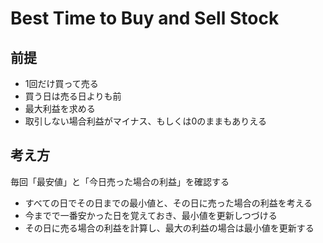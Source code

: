 # Best Time to Buy and Sell Stock

## 前提

- 1回だけ買って売る
- 買う日は売る日よりも前
- 最大利益を求める
- 取引しない場合利益がマイナス、もしくは0のままもありえる

## 考え方

毎回「最安値」と「今日売った場合の利益」を確認する

- すべての日でその日までの最小値と、その日に売った場合の利益を考える
- 今までで一番安かった日を覚えておき、最小値を更新しつづける
- その日に売る場合の利益を計算し、最大の利益の場合は最小値を更新する
